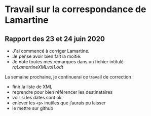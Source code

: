 # Travail sur la correspondance de Lamartine

## Rapport des 23 et 24 juin 2020

- J'ai commencé à corriger Lamartine.
- Je pense avoir bien fait la moitié.
- Je note toutes mes remarques dans un fichier intitulé *rqLamartineXMLvol1.odt*

La semaine prochaine, je continuerai ce travail de correction :
- finir la liste de XML
- reprendre pour bien référencer les destinataires
- voir si les dates sont ok
- enlever les `<p>` inutiles que j’aurais pu laisser
- le mettre sur github
